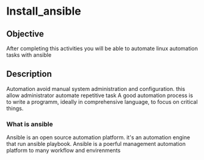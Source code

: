 # Install_ansible
## Objective
After completing this activities you will be able to automate linux automation tasks with ansible
## Description
Automation avoid manual system administration and configuration. this allow administrator automate repetitive task
A good automation process is to write a programm, ideally in comprehensive language, to focus on critical things.
### What is ansible
Ansible is an open source automation platform. it's an automation engine that run ansible playbook.
Ansible is a poerful management automation platform to many workflow and envirenments
